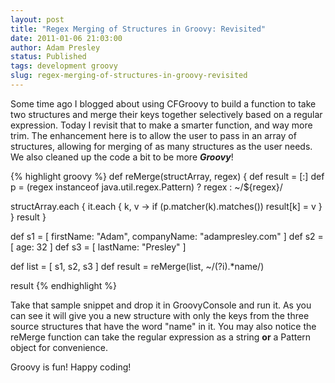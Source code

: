 ```yaml
---
layout: post
title: "Regex Merging of Structures in Groovy: Revisited"
date: 2011-01-06 21:03:00
author: Adam Presley
status: Published
tags: development groovy
slug: regex-merging-of-structures-in-groovy-revisited
---
```


Some time ago I blogged about using CFGroovy to build a function to take
two structures and merge their keys together selectively based on a
regular expression. Today I revisit that to make a smarter function, and
way more trim. The enhancement here is to allow the user to pass in an
array of structures, allowing for merging of as many structures as the
user needs. We also cleaned up the code a bit to be more ***Groovy***!

{% highlight groovy %}
def reMerge(structArray, regex) {
   def result = [:]
   def p = (regex instanceof java.util.regex.Pattern) ? regex : ~/${regex}/

   structArray.each { it.each { k, v -> if (p.matcher(k).matches()) result[k] = v } }
   result
}

def s1 = [ firstName: "Adam", companyName: "adampresley.com" ]
def s2 = [ age: 32 ]
def s3 = [ lastName: "Presley" ]

def list = [ s1, s2, s3 ]
def result = reMerge(list, ~/(?i).*name/)

result
{% endhighlight %}

Take that sample snippet and drop it in GroovyConsole and run it. As you
can see it will give you a new structure with only the keys from the
three source structures that have the word "name" in it. You may also
notice the reMerge function can take the regular expression as a string
**or** a Pattern object for convenience.  

Groovy is fun! Happy coding!

